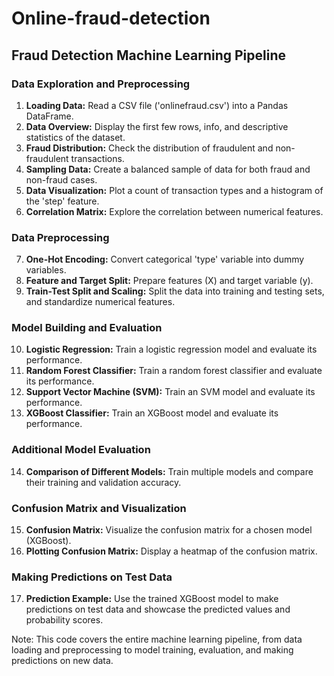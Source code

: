# Online-fraud-detection
## Fraud Detection Machine Learning Pipeline

### Data Exploration and Preprocessing

1. **Loading Data:** Read a CSV file ('onlinefraud.csv') into a Pandas DataFrame.
2. **Data Overview:** Display the first few rows, info, and descriptive statistics of the dataset.
3. **Fraud Distribution:** Check the distribution of fraudulent and non-fraudulent transactions.
4. **Sampling Data:** Create a balanced sample of data for both fraud and non-fraud cases.
5. **Data Visualization:** Plot a count of transaction types and a histogram of the 'step' feature.
6. **Correlation Matrix:** Explore the correlation between numerical features.

### Data Preprocessing

7. **One-Hot Encoding:** Convert categorical 'type' variable into dummy variables.
8. **Feature and Target Split:** Prepare features (X) and target variable (y).
9. **Train-Test Split and Scaling:** Split the data into training and testing sets, and standardize numerical features.

### Model Building and Evaluation

10. **Logistic Regression:** Train a logistic regression model and evaluate its performance.
11. **Random Forest Classifier:** Train a random forest classifier and evaluate its performance.
12. **Support Vector Machine (SVM):** Train an SVM model and evaluate its performance.
13. **XGBoost Classifier:** Train an XGBoost model and evaluate its performance.

### Additional Model Evaluation

14. **Comparison of Different Models:** Train multiple models and compare their training and validation accuracy.

### Confusion Matrix and Visualization

15. **Confusion Matrix:** Visualize the confusion matrix for a chosen model (XGBoost).
16. **Plotting Confusion Matrix:** Display a heatmap of the confusion matrix.

### Making Predictions on Test Data

17. **Prediction Example:** Use the trained XGBoost model to make predictions on test data and showcase the predicted values and probability scores.

Note: This code covers the entire machine learning pipeline, from data loading and preprocessing to model training, evaluation, and making predictions on new data.
